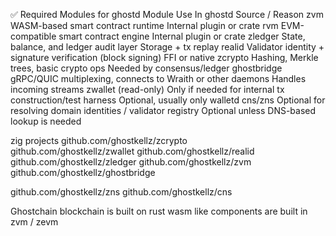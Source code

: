 ✅ Required Modules for ghostd
Module	Use In ghostd	Source / Reason
zvm	WASM-based smart contract runtime	Internal plugin or crate
rvm	EVM-compatible smart contract engine	Internal plugin or crate
zledger	State, balance, and ledger audit layer	Storage + tx replay
realid	Validator identity + signature verification (block signing)	FFI or native
zcrypto	Hashing, Merkle trees, basic crypto ops	Needed by consensus/ledger
ghostbridge	gRPC/QUIC multiplexing, connects to Wraith or other daemons	Handles incoming streams
zwallet (read-only)	Only if needed for internal tx construction/test harness	Optional, usually only walletd
cns/zns	Optional for resolving domain identities / validator registry	Optional unless DNS-based lookup is needed


zig projects
github.com/ghostkellz/zcrypto  
github.com/ghostkellz/zwallet
github.com/ghostkellz/realid
github.com/ghostkellz/zledger 
github.com/ghostkellz/zvm 
github.com/ghostkellz/ghostbridge

github.com/ghostkellz/zns
github.com/ghostkellz/cns 

Ghostchain blockchain is built on rust 
wasm like components are built in zvm / zevm

